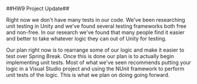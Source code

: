 ##HW9 Project Update##

Right now we don't have many tests in our code. We've been researching unit testing in Unity and we've found several testing frameworks both free and non-free. In our research we've found that many people find it easier and better to take whatever logic they can out of Unity for testing. 

Our plan right now is to rearrange some of our logic and make it easier to test over Spring Break. Once this is done our plan is to actually begin implementing unit tests. Most of what we've seen recommends putting your logic in a Visual Studio project and using the NUnit framework to perform unit tests of the logic. This is what we plan on doing going forward. 
